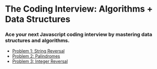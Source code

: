# The Coding Interview: Algorithms + Data Structures
### Ace your next Javascript coding interview by mastering data structures and algorithms.

- [Problem 1: String Reversal](https://github.com/somekindofwallflower/coding-interview-algorithms-and-data-structure/tree/master/01_reverse_string)
- [Problem 2: Palindromes](https://github.com/somekindofwallflower/coding-interview-algorithms-and-data-structure/tree/master/02_palindrome)
- [Problem 3: Integer Reversal](https://github.com/somekindofwallflower/coding-interview-algorithms-and-data-structure/tree/master/03_integer_reverse)
